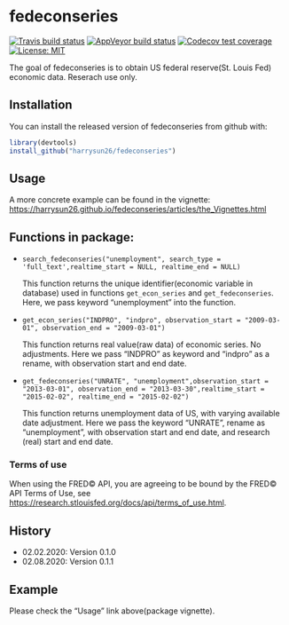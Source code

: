 
<!-- README.md is generated from README.Rmd. Please edit that file -->

# fedeconseries

<!-- badges: start -->

[![Travis build
status](https://travis-ci.org/harrysun26/fedeconseries.svg?branch=master)](https://travis-ci.org/harrysun26/fedeconseries)
[![AppVeyor build
status](https://ci.appveyor.com/api/projects/status/github/harrysun26/fedeconseries?branch=master&svg=true)](https://ci.appveyor.com/project/harrysun26/fedeconseries)
[![Codecov test
coverage](https://codecov.io/gh/harrysun26/fedeconseries/branch/master/graph/badge.svg)](https://codecov.io/gh/harrysun26/fedeconseries?branch=master)
[![License:
MIT](https://img.shields.io/badge/License-MIT-yellow.svg)](https://opensource.org/licenses/MIT)
<!-- badges: end -->

The goal of fedeconseries is to obtain US federal reserve(St. Louis Fed)
economic data. Reserach use only.

## Installation

You can install the released version of fedeconseries from github
with:

``` r
library(devtools)
install_github("harrysun26/fedeconseries")
```

## Usage

A more concrete example can be found in the vignette:
<https://harrysun26.github.io/fedeconseries/articles/the_Vignettes.html>

## Functions in package:

  - `search_fedeconseries("unemployment", search_type =
    'full_text',realtime_start = NULL, realtime_end = NULL)`
    
    This function returns the unique identifier(economic variable in
    database) used in functions `get_econ_series` and
    `get_fedeconseries`. Here, we pass keyword “unemployment” into the
    function.

  - `get_econ_series("INDPRO", "indpro", observation_start =
    "2009-03-01", observation_end = "2009-03-01")`
    
    This function returns real value(raw data) of economic series. No
    adjustments. Here we pass “INDPRO” as keyword and “indpro” as a
    rename, with observation start and end date.

  - `get_fedeconseries("UNRATE", "unemployment",observation_start =
    "2013-03-01", observation_end = "2013-03-30",realtime_start =
    "2015-02-02", realtime_end = "2015-02-02")`
    
    This function returns unemployment data of US, with varying
    available date adjustment. Here we pass the keyword “UNRATE”, rename
    as “unemployment”, with observation start and end date, and research
    (real) start and end date.

### Terms of use

When using the FRED© API, you are agreeing to be bound by the FRED© API
Terms of Use, see
<https://research.stlouisfed.org/docs/api/terms_of_use.html>.

## History

  - 02.02.2020: Version 0.1.0
  - 02.08.2020: Version 0.1.1

## Example

Please check the “Usage” link above(package vignette).
